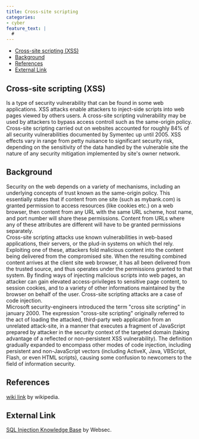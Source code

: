 ```yaml
---
title: Cross-site scripting
categories:
- cyber
feature_text: |
  #
---
```

- [Cross-site scripting (XSS)](#cross-site-scripting-xss)
- [Background](#background)
- [References](#references)
- [External Link](#external-link)

## Cross-site scripting (XSS)

Is a type of security vulnerability that can be found in some web applications. XSS attacks enable attackers to inject-side scripts into web pages viewed by others users. A cross-site scripting vulnerability may be used by attackers to bypass access controll such as the same-origin policy. Cross-site scripting carried out on websites accounted for roughly 84% of all security vulnerabilities documented by Symentec up until 2005. XSS effects vary in range from petty nuisance to significant security risk, depending on the sensitivity of the data handled by the vulnerable site the nature of any security mitigation implemented by site's owner network.  

## Background

Security on the web depends on a variety of mechanisms, including an underlying concepts of trust known as the same-origin policy. This essentially states that if content from one site (such as mybank.com) is granted permission to access resources (like cookies etc.) on a web browser, then content from  any URL with the same URL scheme, host name, and port number will share these permissions. Content from URLs where any of these attributes are different will have to be granted permissions separately.  
Cross-site scripting attacks use known vulnerabilities in web-based applications, their servers, or the plud-in systems on which thel rely. Exploiting one of these, attackers fold malicious content into the content being delivered from the compromised site. When the resulting combined content arrives at the client site web browser, it has all been delivered from the trusted source, and thus operates under the permissions granted to that system. By finding ways of injecting malicious scripts into web pages, an attacker can gain elevated access-privileges to sensitive page content, to session cookies, and to a variety of other informations maintained by the browser on behalf of the user. Cross-site scripting attacks are a case of code injection.  
Microsoft security-engineers introduced the term "cross site scripting" in january 2000. The expression "cross-site scripting" originally referred to the act of loading the attacked, third-party web application from an unrelated attack-site, in a manner that executes a fragment of JavaScript prepared by attacker in the security context of the targeted domain (taking advantage of a reflected or non-persistent XSS vulnerability). The definition gradually expanded to encompass other modes of code injection, including persistent and non-JavaScript vectors (including ActiveX, Java, VBScript, Flash, or even HTML scripts), causing some confusion to newcomers to the field of information security.

## References

[wiki link](https://en.wikipedia.org/wiki/Cross-site_scripting) by wikipedia.

## External Link

[SQL Injection Knowledge Base](https://www.websec.ca/kb/sql_injection) by Websec.
